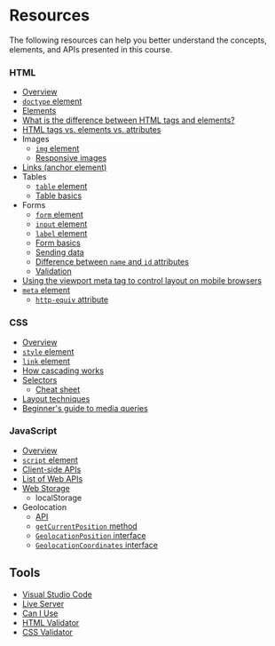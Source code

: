 # Resources

The following resources can help you better understand the concepts, elements, and APIs presented in this course.

### HTML

- [Overview](https://developer.mozilla.org/docs/Web/HTML)
- [`doctype` element](https://developer.mozilla.org/docs/Web/HTML/Quirks_Mode_and_Standards_Mode)
- [Elements](https://developer.mozilla.org/docs/Web/HTML/Element)
- [What is the difference between HTML tags and elements?](https://stackoverflow.com/questions/8937384/what-is-the-difference-between-html-tags-and-elements)
- [HTML tags vs. elements vs. attributes](https://www.456bereastreet.com/archive/200508/html_tags_vs_elements_vs_attributes/)
- Images
  - [`img` element](https://developer.mozilla.org/docs/Web/HTML/Element/Img)
  - [Responsive images](https://developer.mozilla.org/en-US/docs/Learn/HTML/Multimedia_and_embedding/Responsive_images)
- [Links (anchor element)](https://developer.mozilla.org/docs/Web/HTML/Element/a)
- Tables
  - [`table` element](https://developer.mozilla.org/docs/Web/HTML/Element/table)
  - [Table basics](https://developer.mozilla.org/docs/Learn/HTML/Tables/Basics)
- Forms
  - [`form` element](https://developer.mozilla.org/docs/Web/HTML/Element/form)
  - [`input` element](https://developer.mozilla.org/docs/Web/HTML/Element/Input)
  - [`label` element](https://developer.mozilla.org/docs/Web/HTML/Element/label)
  - [Form basics](https://developer.mozilla.org/docs/Learn/Forms)
  - [Sending data](https://developer.mozilla.org/docs/Learn/Forms/Sending_and_retrieving_form_data)
  - [Difference between `name` and `id` attributes](https://stackoverflow.com/questions/1397592/difference-between-id-and-name-attributes-in-html)
  - [Validation](https://developer.mozilla.org/docs/Learn/Forms/Form_validation)
- [Using the viewport meta tag to control layout on mobile browsers](https://developer.mozilla.org/en-US/docs/Mozilla/Mobile/Viewport_meta_tag)
- [`meta` element](https://developer.mozilla.org/en-US/docs/Web/HTML/Element/meta)
  - [`http-equiv` attribute](https://stackoverflow.com/questions/6771258/what-does-meta-http-equiv-x-ua-compatible-content-ie-edge-do)

### CSS

- [Overview](https://developer.mozilla.org/docs/Web/CSS)
- [`style` element](https://developer.mozilla.org/docs/Web/SVG/Element/style)
- [`link` element](https://developer.mozilla.org/docs/Web/HTML/Element/link)
- [How cascading works](https://developer.mozilla.org/docs/Learn/CSS/Building_blocks/Cascade_and_inheritance)
- [Selectors](https://developer.mozilla.org/docs/Learn/CSS/Building_blocks/Selectors)
  - [Cheat sheet](https://frontend30.com/css-selectors-cheatsheet/)
- [Layout techniques](https://developer.mozilla.org/docs/Learn/CSS/CSS_layout/Introduction)
- [Beginner's guide to media queries](https://developer.mozilla.org/en-US/docs/Learn/CSS/CSS_layout/Media_queries)

### JavaScript

- [Overview](https://developer.mozilla.org/docs/Web/javascript)
- [`script` element](https://developer.mozilla.org/docs/Web/HTML/Element/script)
- [Client-side APIs](https://developer.mozilla.org/docs/Learn/JavaScript/Client-side_web_APIs/Introduction)
- [List of Web APIs](https://developer.mozilla.org/en-US/docs/Web/API)
- [Web Storage](https://developer.mozilla.org/en-US/docs/Web/API/Web_Storage_API)
  - localStorage
- Geolocation
  - [API](https://developer.mozilla.org/docs/Web/API/Geolocation_API)
  - [`getCurrentPosition` method](https://developer.mozilla.org/docs/Web/API/Geolocation/getCurrentPosition)
  - [`GeolocationPosition` interface](https://developer.mozilla.org/docs/Web/API/GeolocationPosition)
  - [`GeolocationCoordinates` interface](https://developer.mozilla.org/docs/Web/API/GeolocationCoordinates)

## Tools

- [Visual Studio Code](https://code.visualstudio.com/)
- [Live Server](https://marketplace.visualstudio.com/items?itemName=ritwickdey.LiveServer)
- [Can I Use](https://caniuse.com/)
- [HTML Validator](https://validator.w3.org/)
- [CSS Validator](http://www.css-validator.org/)
